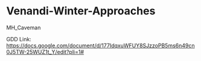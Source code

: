 # Venandi-Winter-Approaches
MH_Caveman

GDD Link: https://docs.google.com/document/d/177IdqxuWFUY8SJzzoPB5ms6n49cn0J5TW-25WUZ1t_Y/edit?pli=1#
